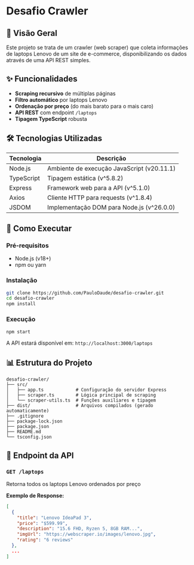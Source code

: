 # Desafio Crawler

## 🌟 Visão Geral

Este projeto se trata de um crawler (web scraper) que coleta informações de laptops Lenovo de um site de e-commerce, disponibilizando os dados através de uma API REST simples.

## ✨ Funcionalidades

- **Scraping recursivo** de múltiplas páginas
- **Filtro automático** por laptops Lenovo
- **Ordenação por preço** (do mais barato para o mais caro)
- **API REST** com endpoint `/laptops`
- **Tipagem TypeScript** robusta

## 🛠 Tecnologias Utilizadas

| Tecnologia | Descrição                                  |
| ---------- | ------------------------------------------ |
| Node.js    | Ambiente de execução JavaScript (v20.11.1) |
| TypeScript | Tipagem estática (v^5.8.2)                 |
| Express    | Framework web para a API (v^5.1.0)         |
| Axios      | Cliente HTTP para requests (v^1.8.4)       |
| JSDOM      | Implementação DOM para Node.js (v^26.0.0)  |

## 🚀 Como Executar

### Pré-requisitos

- Node.js (v18+)
- npm ou yarn

### Instalação

```bash
git clone https://github.com/PauloDaude/desafio-crawler.git
cd desafio-crawler
npm install
```

### Execução

```bash
npm start
```

A API estará disponível em: `http://localhost:3000/laptops`

## 📊 Estrutura do Projeto

```
desafio-crawler/
├── src/
│   ├── app.ts            # Configuração do servidor Express
│   ├── scraper.ts        # Lógica principal de scraping
│   └── scraper-utils.ts  # Funções auxiliares e tipagem
├── dist/                 # Arquivos compilados (gerado automaticamente)
├── .gitignore
├── package-lock.json
├── package.json
├── README.md
└── tsconfig.json
```

## 📡 Endpoint da API

### `GET /laptops`

Retorna todos os laptops Lenovo ordenados por preço

**Exemplo de Response:**

```json
[
  {
    "title": "Lenovo IdeaPad 3",
    "price": "$599.99",
    "description": "15.6 FHD, Ryzen 5, 8GB RAM...",
    "imgUrl": "https://webscraper.io/images/lenovo.jpg",
    "rating": "6 reviews"
  },
  ...
]
```
